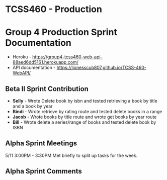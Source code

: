 # TCSS460 - Production

# Group 4 Production Sprint Documentation

- Heroku - https://group4-tcss460-web-api-88aed6dd5161.herokuapp.com/
- API documentation - https://lionesscub807.github.io/TCSS-460-WebAPI/

## Beta II Sprint Contribution

- **Selly** - Wrote Delete book by isbn and tested retrieving a book by title and a book by year
- **Bindi** - Wrote retrieve by rating route and tested delete books in a range
- **Jacob** - Wrote books by title route and wrote get books by year route
- **Bill** - Wrote delete a series/range of books and tested delete book by ISBN

## Alpha Sprint Meetings

5/11 3:00PM - 3:30PM
	Met briefly to split up tasks for the week.

## Alpha Sprint Comments
